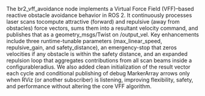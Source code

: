 The br2_vff_avoidance node implements a Virtual Force Field (VFF)–based reactive obstacle avoidance behavior in ROS 2. 
It continuously processes laser scans tocompute attractive (forward) and repulsive (away from obstacles) force vectors, 
sums them into a resultant velocity command, and publishes that as a geometry_msgs/Twist on /output_vel. 
Key enhancements include three runtime-tunable parameters 
(max_linear_speed, repulsive_gain, and safety_distance), an emergency-stop that zeros velocities if any obstacle is within
the safety distance, and an expanded repulsion loop that aggregates contributions from all scan beams inside a configurableradius.
We also added clean initialization of the result vector each cycle and conditional publishing of debug MarkerArray arrows only when RViz 
(or another subscriber) is listening, improving flexibility, safety, and performance without altering the core VFF algorithm.

